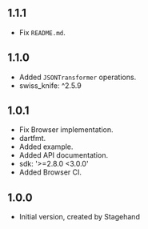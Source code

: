 ## 1.1.1

- Fix `README.md`.

## 1.1.0

- Added `JSONTransformer` operations.
- swiss_knife: ^2.5.9

## 1.0.1

- Fix Browser implementation.
- dartfmt.
- Added example.
- Added API documentation.
- sdk: '>=2.8.0 <3.0.0'
- Added Browser CI.

## 1.0.0

- Initial version, created by Stagehand
